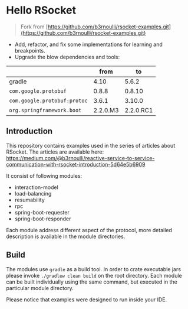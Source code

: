 # Hello RSocket
> Fork from [https://github.com/b3rnoulli/rsocket-examples.git](https://github.com/b3rnoulli/rsocket-examples.git)

- Add, refactor, and fix some implementations for learning and breakpoints.
- Upgrade the blow dependencies and tools:

|   | from  | to   |
| ---- | ---- | ---- |
|  gradle    |   4.10   |  5.6.2    |
| `com.google.protobuf` | 0.8.8 | 0.8.10 |
| `com.google.protobuf:protoc` | 3.6.1 | 3.10.0 |
| `org.springframework.boot` | 2.2.0.M3 | 2.2.0.RC1 |

## Introduction

This repository contains examples used in the series of articles about RSocket. The articles are available here: https://medium.com/@b3rnoulli/reactive-service-to-service-communication-with-rsocket-introduction-5d64e5b6909

It consist of following modules:
- interaction-model
- load-balancing
- resumability
- rpc
- spring-boot-requester
- spring-boot-responder

Each module address different aspect of the protocol, more detailed description is available in the module directories.

## Build

The modules use ```gradle``` as a build tool. In order to crate executable jars please invoke
`./gradlew clean build` on the root directory. Each module can be built individually using the same command, 
but executed in the particular module directory.

Please notice that examples were designed to run inside your IDE.

